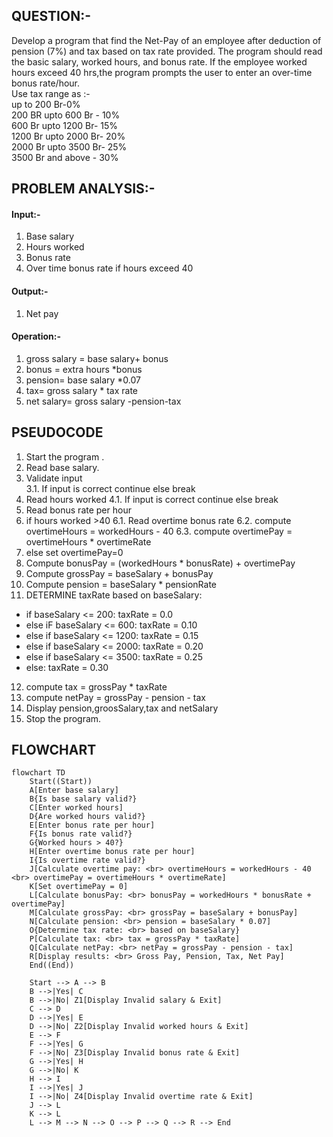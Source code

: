 ## **QUESTION**:-
Develop a program that find the Net-Pay of an employee after deduction of pension (7%) and tax based on tax rate provided.
The program should read the basic salary, worked hours, and bonus rate. If the employee worked hours exceed 40 hrs,the program prompts the user to enter an over-time bonus rate/hour.</br>
Use tax range as :- </br>
up to 200 Br-0%</br>
200 BR upto 600 Br - 10%</br>
600 Br upto 1200 Br- 15% </br>
1200 Br upto 2000 Br- 20% </br>
2000 Br upto 3500 Br- 25% </br>
3500 Br and above - 30% 
## **PROBLEM ANALYSIS**:-
#### **Input**:-
1. Base salary
2. Hours worked
3. Bonus rate
4. Over time bonus rate if hours exceed 40
#### **Output**:-
1. Net pay
#### **Operation**:-
1. gross salary = base salary+ bonus
2. bonus = extra hours *bonus
3. pension= base salary *0.07
4. tax= gross salary * tax rate
5. net salary= gross salary -pension-tax
## **PSEUDOCODE**
1. Start the program .
2. Read base salary.
3. Validate input</br>
   3.1. If input is correct continue else break
4. Read hours worked
   4.1. If input is correct continue else break
5. Read bonus rate per hour
6. if hours worked >40
   6.1. Read overtime bonus rate
   6.2. compute overtimeHours = workedHours - 40
   6.3. compute overtimePay = overtimeHours * overtimeRate
7. else set overtimePay=0
8. Compute bonusPay = (workedHours * bonusRate) + overtimePay
9. Compute grossPay = baseSalary + bonusPay
10. Compute pension = baseSalary * pensionRate
11. DETERMINE taxRate based on baseSalary:
   - if baseSalary <= 200:
        taxRate = 0.0
   - else iF baseSalary <= 600:
        taxRate = 0.10
   - else if  baseSalary <= 1200:
        taxRate = 0.15
   - else if  baseSalary <= 2000:
        taxRate = 0.20
   - else if baseSalary <= 3500:
        taxRate = 0.25
   - else:
        taxRate = 0.30
12. compute tax = grossPay * taxRate
13. compute netPay = grossPay - pension - tax
14. Display pension,groosSalary,tax and netSalary
15. Stop the program.
## **FLOWCHART**
``` mermaid
flowchart TD
    Start((Start))
    A[Enter base salary]
    B{Is base salary valid?}
    C[Enter worked hours]
    D{Are worked hours valid?}
    E[Enter bonus rate per hour]
    F{Is bonus rate valid?}
    G{Worked hours > 40?}
    H[Enter overtime bonus rate per hour]
    I{Is overtime rate valid?}
    J[Calculate overtime pay: <br> overtimeHours = workedHours - 40 <br> overtimePay = overtimeHours * overtimeRate]
    K[Set overtimePay = 0]
    L[Calculate bonusPay: <br> bonusPay = workedHours * bonusRate + overtimePay]
    M[Calculate grossPay: <br> grossPay = baseSalary + bonusPay]
    N[Calculate pension: <br> pension = baseSalary * 0.07]
    O{Determine tax rate: <br> based on baseSalary}
    P[Calculate tax: <br> tax = grossPay * taxRate]
    Q[Calculate netPay: <br> netPay = grossPay - pension - tax]
    R[Display results: <br> Gross Pay, Pension, Tax, Net Pay]
    End((End))

    Start --> A --> B
    B -->|Yes| C
    B -->|No| Z1[Display Invalid salary & Exit]
    C --> D
    D -->|Yes| E
    D -->|No| Z2[Display Invalid worked hours & Exit]
    E --> F
    F -->|Yes| G
    F -->|No| Z3[Display Invalid bonus rate & Exit]
    G -->|Yes| H
    G -->|No| K
    H --> I
    I -->|Yes| J
    I -->|No| Z4[Display Invalid overtime rate & Exit]
    J --> L
    K --> L
    L --> M --> N --> O --> P --> Q --> R --> End
```
